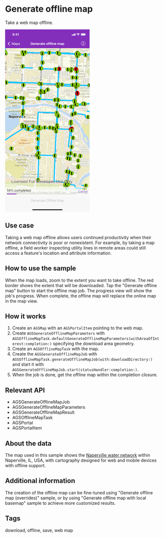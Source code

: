 # Generate offline map

Take a web map offline.

![Image of generate offline map](generate-offline-map.png)

## Use case

Taking a web map offline allows users continued productivity when their network connectivity is poor or nonexistent. For example, by taking a map offline, a field worker inspecting utility lines in remote areas could still access a feature's location and attribute information.

## How to use the sample

When the map loads, zoom to the extent you want to take offline. The red border shows the extent that will be downloaded. Tap the "Generate offline map" button to start the offline map job. The progress view will show the job's progress. When complete, the offline map will replace the online map in the map view.

## How it works

1. Create an `AGSMap` with an `AGSPortalItem` pointing to the web map.
2. Create `AGSGenerateOfflineMapParameters` with `AGSOfflineMapTask.defaultGenerateOfflineMapParameters(withAreaOfInterest:completion:)` specifying the download area geometry.
3. Create an `AGSOfflineMapTask` with the map.
4. Create the `AGSGenerateOfflineMapJob` with `AGSOfflineMapTask.generateOfflineMapJob(with:downloadDirectory:)` and start it with `AGSGenerateOfflineMapJob.start(statusHandler:completion:)`.
5. When the job is done, get the offline map within the completion closure.

## Relevant API

* AGSGenerateOfflineMapJob
* AGSGenerateOfflineMapParameters
* AGSGenerateOfflineMapResult
* AGSOfflineMapTask
* AGSPortal
* AGSPortalItem

## About the data

The map used in this sample shows the [Naperville water network](https://arcgisruntime.maps.arcgis.com/home/item.html?id=acc027394bc84c2fb04d1ed317aac674) within Naperville, IL, USA, with cartography designed for web and mobile devices with offline support.

## Additional information

The creation of the offline map can be fine-tuned using "Generate offline map (overrides)" sample, or by using "Generate offline map with local basemap" sample to achieve more customized results.

## Tags

download, offline, save, web map
